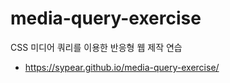 # media-query-exercise
CSS 미디어 쿼리를 이용한 반응형 웹 제작 연습

* https://sypear.github.io/media-query-exercise/
